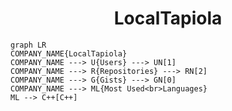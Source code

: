 <h1 align="center">LocalTapiola</h1>

```mermaid
graph LR
COMPANY_NAME{LocalTapiola}
COMPANY_NAME ---> U{Users} ---> UN[1]
COMPANY_NAME ---> R{Repositories} ---> RN[2]
COMPANY_NAME ---> G{Gists} ---> GN[0]
COMPANY_NAME ---> ML{Most Used<br>Languages}
ML --> C++[C++]
```
